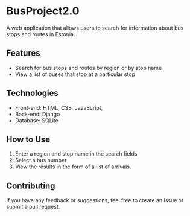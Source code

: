 # BusProject2.0
A web application that allows users to search for information about bus stops and routes in Estonia.

## Features

- Search for bus stops and routes by region or by stop name
- View a list of buses that stop at a particular stop

## Technologies

- Front-end: HTML, CSS, JavaScript,
- Back-end: Django
- Database: SQLite

## How to Use

1. Enter a region and stop name in the search fields
2. Select a bus number
3. View the results in the form of a list of arrivals.

## Contributing

If you have any feedback or suggestions, feel free to create an issue or submit a pull request.

